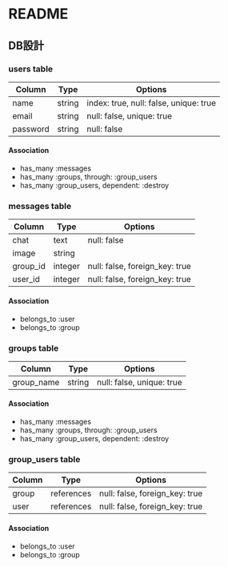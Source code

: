 # README

## DB設計

### users table

|Column|Type|Options|
|------|----|-------|
|name|string|index: true, null: false, unique: true|
|email|string|null: false, unique: true|
|password|string|null: false|

#### Association
- has_many :messages
- has_many :groups, through: :group_users
- has_many :group_users, dependent: :destroy


### messages table

|Column|Type|Options|
|------|----|-------|
|chat|text|null: false|
|image|string||
|group_id|integer|null: false, foreign_key: true|
|user_id|integer|null: false, foreign_key: true|

#### Association
- belongs_to :user
- belongs_to :group


### groups table

|Column|Type|Options|
|------|----|-------|
|group_name|string|null: false, unique: true|


#### Association
- has_many :messages
- has_many :groups, through: :group_users
- has_many :group_users, dependent: :destroy


### group_users table

|Column|Type|Options|
|------|----|-------|
|group|references|null: false, foreign_key: true|
|user|references|null: false, foreign_key: true|


#### Association
- belongs_to :user
- belongs_to :group

